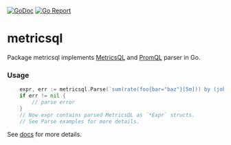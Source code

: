 [![GoDoc](https://godoc.org/github.com/zzylol/metricsql?status.svg)](http://godoc.org/github.com/zzylol/metricsql)
[![Go Report](https://goreportcard.com/badge/github.com/zzylol/metricsql)](https://goreportcard.com/report/github.com/zzylol/metricsql)


# metricsql

Package metricsql implements [MetricsQL](https://docs.victoriametrics.com/metricsql/)
and [PromQL](https://medium.com/@valyala/promql-tutorial-for-beginners-9ab455142085) parser in Go.

### Usage

```go
    expr, err := metricsql.Parse(`sum(rate(foo{bar="baz"}[5m])) by (job)`)
    if err != nil {
        // parse error
    }
    // Now expr contains parsed MetricsQL as `*Expr` structs.
    // See Parse examples for more details.
```

See [docs](https://godoc.org/github.com/zzylol/metricsql) for more details.
